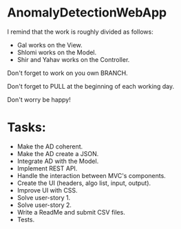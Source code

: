 # AnomalyDetectionWebApp

I remind that the work is roughly divided as follows:
 - Gal works on the View.
 - Shlomi works on the Model.
 - Shir and Yahav works on the Controller.

Don't forget to work on you own BRANCH.

Don't forget to PULL at the beginning of each working day.

Don't worry be happy!

Tasks:
======
 - Make the AD coherent.
 - Make the AD create a JSON.
 - Integrate AD with the Model.
 - Implement REST API.
 - Handle the interaction between MVC's components.
 - Create the UI (headers, algo list, input, output).
 - Improve UI with CSS.
 - Solve user-story 1.
 - Solve user-story 2.
 - Write a ReadMe and submit CSV files.
 - Tests.
